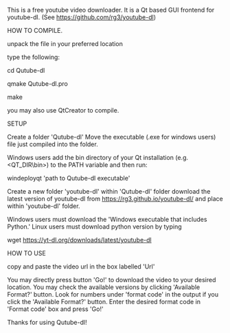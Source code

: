 This is a free youtube video downloader. It is a Qt based GUI frontend for youtube-dl. (See https://github.com/rg3/youtube-dl)

HOW TO COMPILE.

unpack the file in your preferred location

type the following:

cd Qutube-dl

qmake Qutube-dl.pro

make

you may also use QtCreator to compile.

SETUP

Create a folder 'Qutube-dl'
Move the executable (.exe for windows users) file just compiled into the folder.

Windows users add the bin directory of your Qt installation (e.g. <QT_DIR\bin>) to the PATH variable and then run:

  windeployqt 'path to Qutube-dl executable' 

Create a new folder 'youtube-dl' within 'Qutube-dl' folder
download the latest version of youtube-dl from https://rg3.github.io/youtube-dl/ and place within 'youtube-dl' folder.

Windows users must download the 'Windows executable that includes Python.'
Linux users must download python version by typing

wget https://yt-dl.org/downloads/latest/youtube-dl

HOW TO USE

copy and paste the video url in the box labelled 'Url'

You may directly press button 'Go!' to download the video to your desired location.
You may check the available versions by clicking 'Available Format?' button.
Look for numbers under 'format code' in the output if you click the 'Available Format?' button. Enter the desired format code in 'Format code' box and press 'Go!'

Thanks for using Qutube-dl!

